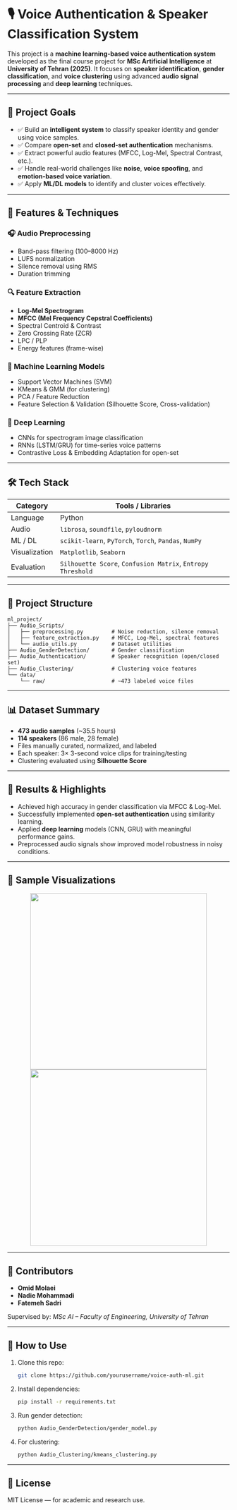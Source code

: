 
# 🎙️ Voice Authentication & Speaker Classification System

This project is a **machine learning-based voice authentication system** developed as the final course project for **MSc Artificial Intelligence** at **University of Tehran (2025)**. It focuses on **speaker identification**, **gender classification**, and **voice clustering** using advanced **audio signal processing** and **deep learning** techniques.

---

## 📌 Project Goals

- ✅ Build an **intelligent system** to classify speaker identity and gender using voice samples.
- ✅ Compare **open-set** and **closed-set authentication** mechanisms.
- ✅ Extract powerful audio features (MFCC, Log-Mel, Spectral Contrast, etc.).
- ✅ Handle real-world challenges like **noise**, **voice spoofing**, and **emotion-based voice variation**.
- ✅ Apply **ML/DL models** to identify and cluster voices effectively.

---

## 🧠 Features & Techniques

### 🎧 Audio Preprocessing
- Band-pass filtering (100–8000 Hz)
- LUFS normalization
- Silence removal using RMS
- Duration trimming

### 🔍 Feature Extraction
- **Log-Mel Spectrogram**
- **MFCC (Mel Frequency Cepstral Coefficients)**
- Spectral Centroid & Contrast
- Zero Crossing Rate (ZCR)
- LPC / PLP
- Energy features (frame-wise)

### 🧪 Machine Learning Models
- Support Vector Machines (SVM)
- KMeans & GMM (for clustering)
- PCA / Feature Reduction
- Feature Selection & Validation (Silhouette Score, Cross-validation)

### 🤖 Deep Learning
- CNNs for spectrogram image classification
- RNNs (LSTM/GRU) for time-series voice patterns
- Contrastive Loss & Embedding Adaptation for open-set

---

## 🛠 Tech Stack

| Category | Tools / Libraries |
|---------|-------------------|
| Language | Python |
| Audio | `librosa`, `soundfile`, `pyloudnorm` |
| ML / DL | `scikit-learn`, `PyTorch`, `Torch`, `Pandas`, `NumPy` |
| Visualization | `Matplotlib`, `Seaborn` |
| Evaluation | `Silhouette Score`, `Confusion Matrix`, `Entropy Threshold` |

---

## 📁 Project Structure

```
ml_project/
├── Audio_Scripts/
│   ├── preprocessing.py         # Noise reduction, silence removal
│   ├── feature_extraction.py    # MFCC, Log-Mel, spectral features
│   └── audio_utils.py           # Dataset utilities
├── Audio_GenderDetection/       # Gender classification
├── Audio_Authentication/        # Speaker recognition (open/closed set)
├── Audio_Clustering/            # Clustering voice features
└── data/
    └── raw/                     # ~473 labeled voice files
```

---

## 📊 Dataset Summary

- **473 audio samples** (~35.5 hours)
- **114 speakers** (86 male, 28 female)
- Files manually curated, normalized, and labeled
- Each speaker: 3× 3-second voice clips for training/testing
- Clustering evaluated using **Silhouette Score**

---

## 🎯 Results & Highlights

- Achieved high accuracy in gender classification via MFCC & Log-Mel.
- Successfully implemented **open-set authentication** using similarity learning.
- Applied **deep learning** models (CNN, GRU) with meaningful performance gains.
- Preprocessed audio signals show improved model robustness in noisy conditions.

---

## 🧪 Sample Visualizations

<p align="center">
  <img src="examples/mfcc_example.png" width="400"/> 
  <img src="examples/logmel_example.png" width="400"/>
</p>

---

## 👥 Contributors

- **Omid Molaei**
- **Nadie Mohammadi**
- **Fatemeh Sadri**

Supervised by: *MSc AI – Faculty of Engineering, University of Tehran*

---

## 📌 How to Use

1. Clone this repo:
   ```bash
   git clone https://github.com/yourusername/voice-auth-ml.git
   ```
2. Install dependencies:
   ```bash
   pip install -r requirements.txt
   ```
3. Run gender detection:
   ```bash
   python Audio_GenderDetection/gender_model.py
   ```
4. For clustering:
   ```bash
   python Audio_Clustering/kmeans_clustering.py
   ```

---

## 📜 License

MIT License — for academic and research use.
